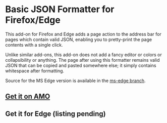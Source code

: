 # Basic JSON Formatter for Firefox/Edge

This add-on for Firefox and Edge adds a page action to the address bar for pages which contain valid JSON, enabling
you to pretty-print the page contents with a single click.

Unlike similar add-ons, this add-on does not add a fancy editor or colors or collapsibility or anything.
The page after using this formatter remains valid JSON that can be copied and pasted somewhere else; it
simply contains whitespace after formatting.

Source for the MS Edge version is available in the [ms-edge branch](https://github.com/DoctorMcKay/firefox-json-formatter/tree/ms-edge).

## [Get it on AMO](https://addons.mozilla.org/en-US/firefox/addon/basic-json-formatter/)
## Get it for Edge (listing pending)
